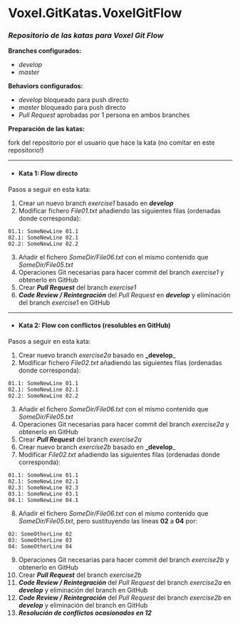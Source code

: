 # Voxel.GitKatas.VoxelGitFlow

### *Repositorio de las katas para Voxel Git Flow*

**Branches configurados:**
- *develop*
- *master*

**Behaviors configurados:**
- *develop* bloqueado para push directo
- *master* bloqueado para push directo
- *Pull Request* aprobadas por 1 persona en ambos branches

**Preparación de las katas:**

fork del repositorio por el usuario que hace la kata (no comitar en este repositorio!)

***

* #### Kata 1: Flow directo
Pasos a seguir en esta kata:
1. Crear un nuevo branch *exercise1* basado en **_develop_**
2. Modificar fichero *File01.txt* añadiendo las siguientes filas (ordenadas donde corresponda):

```
01.1: SomeNewLine 01.1    
02.1: SomeNewLine 02.1    
02.2: SomeNewLine 02.2
```

3. Añadir el fichero *SomeDir/File06.txt* con el mismo contenido que *SomeDir/File05.txt*
4. Operaciones Git necesarias para hacer commit del branch *exercise1* y obtenerlo en GitHub
5. Crear **_Pull Request_** del branch *exercise1*
6. **_Code Review / Reintegración_** del *Pull Request* en **_develop_** y eliminación del branch *exercise1* en GitHub

***

* #### Kata 2: Flow con conflictos (resolubles en GitHub)
Pasos a seguir en esta kata:
1. Crear nuevo branch *exercise2a* basado en **_develop**_
2. Modificar fichero *File02.txt* añadiendo las siguientes filas (ordenadas donde corresponda):

```
01.1: SomeNewLine 01.1    
02.1: SomeNewLine 02.1    
02.2: SomeNewLine 02.2
```

3. Añadir el fichero *SomeDir/File06.txt* con el mismo contenido que *SomeDir/File05.txt*
4. Operaciones Git necesarias para hacer commit del branch *exercise2a* y obtenerlo en GitHub
5. Crear **_Pull Request_** del branch *exercise2a*
6. Crear nuevo branch *exercise2b* basado en **_develop**_
7. Modificar *File02.txt* añadiendo las siguientes filas (ordenadas donde corresponda):

```
01.1: SomeNewLine 01.1
02.1: SomeNewLine 02.1
02.3: SomeNewLine 02.3
03.1: SomeNewLine 03.1
04.1: SomeNewLine 04.1
```

8. Añadir el fichero *SomeDir/File06.txt* con el mismo contenido que *SomeDir/File05.txt*, pero sustituyendo las líneas **02** a **04** por:

```
02: SomeOtherLine 02
03: SomeOtherLine 03
04: SomeOtherLine 04
```

9. Operaciones Git necesarias para hacer commit del branch *exercise2b* y obtenerlo en GitHub
10. Crear **_Pull Request_** del branch *exercise2b*
11. **_Code Review / Reintegración_** del *Pull Request* del branch *exercise2a* en **_develop_** y eliminación del branch en GitHub
12. **_Code Review / Reintegración_** del *Pull Request* del branch *exercise2b* en **_develop_** y eliminación del branch en GitHub
13. **_Resolución de conflictos ocasionados en 12_**

